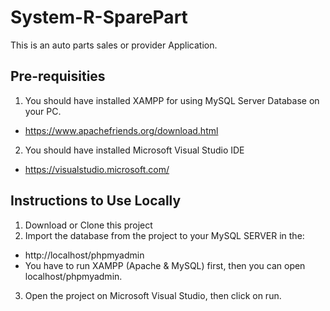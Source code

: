 # System-R-SparePart
This is an auto parts sales or provider Application.

## Pre-requisities

1. You should have installed XAMPP for using MySQL Server Database on your PC.
- https://www.apachefriends.org/download.html

2. You should have installed Microsoft Visual Studio IDE
- https://visualstudio.microsoft.com/

## Instructions to Use Locally
1. Download or Clone this project
2. Import the database from the project to your MySQL SERVER in the:
- http://localhost/phpmyadmin
-  You have to run XAMPP (Apache & MySQL) first, then you can open localhost/phpmyadmin.
3. Open the project on Microsoft Visual Studio, then click on run.
